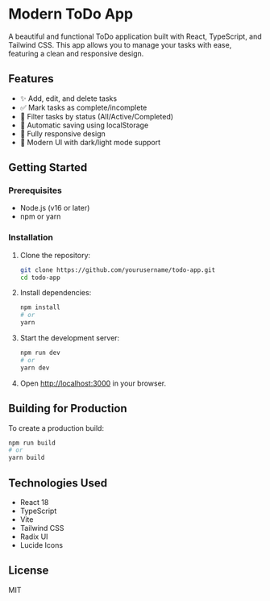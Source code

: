 # Modern ToDo App

A beautiful and functional ToDo application built with React, TypeScript, and Tailwind CSS. This app allows you to manage your tasks with ease, featuring a clean and responsive design.

## Features

- ✨ Add, edit, and delete tasks
- ✅ Mark tasks as complete/incomplete
- 🔄 Filter tasks by status (All/Active/Completed)
- 💾 Automatic saving using localStorage
- 📱 Fully responsive design
- 🎨 Modern UI with dark/light mode support

## Getting Started

### Prerequisites

- Node.js (v16 or later)
- npm or yarn

### Installation

1. Clone the repository:
   ```bash
   git clone https://github.com/yourusername/todo-app.git
   cd todo-app
   ```

2. Install dependencies:
   ```bash
   npm install
   # or
   yarn
   ```

3. Start the development server:
   ```bash
   npm run dev
   # or
   yarn dev
   ```

4. Open [http://localhost:3000](http://localhost:3000) in your browser.

## Building for Production

To create a production build:

```bash
npm run build
# or
yarn build
```

## Technologies Used

- React 18
- TypeScript
- Vite
- Tailwind CSS
- Radix UI
- Lucide Icons

## License

MIT
